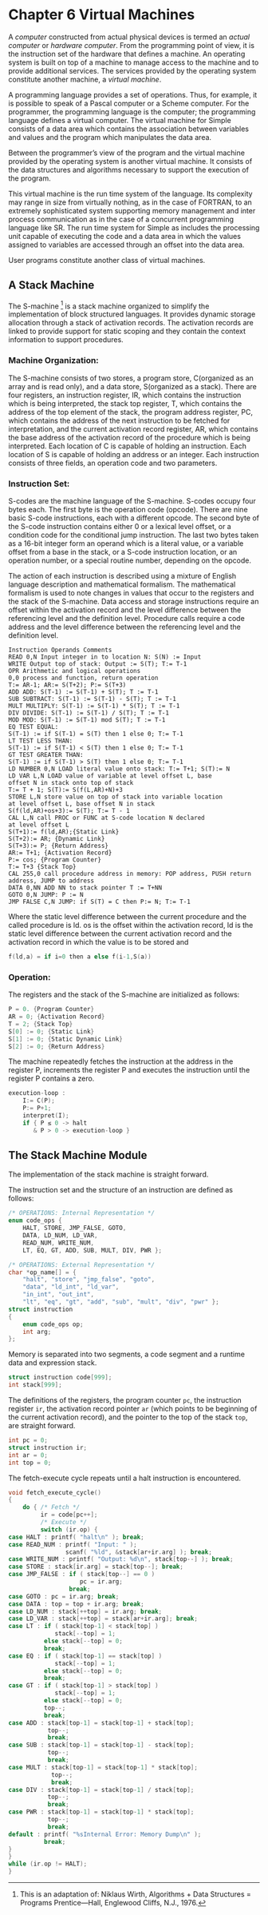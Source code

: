 # Chapter 6 Virtual Machines

A *computer* constructed from actual physical devices is termed an *actual computer* or *hardware computer*. From the programming point of view, it is the instruction set of the hardware that defines a machine. An operating system is built on top of a machine to manage access to the machine and to provide additional services. The services provided by the operating system constitute another machine, a *virtual machine*.

A programming language provides a set of operations. Thus, for example, it is possible to speak of a Pascal computer or a Scheme computer. For the programmer, the programming language is the computer; the programming language defines a virtual computer. The virtual machine for Simple consists of a data area which contains the association between variables and values and the program which manipulates the data area.

Between the programmer’s view of the program and the virtual machine provided by the operating system is another virtual machine. It consists of the data structures and algorithms necessary to support the execution of the program.

This virtual machine is the run time system of the language. Its complexity may range in size from virtually nothing, as in the case of FORTRAN, to an extremely sophisticated system supporting memory management and inter process communication as in the case of a concurrent programming language like SR. The run time system for Simple as includes the processing unit capable of executing the code and a data area in which the values assigned to variables are accessed through an offset into the data area.

User programs constitute another class of virtual machines.

## A Stack Machine

The S-machine [^1] is a stack machine organized to simplify the implementation of block structured languages. It provides dynamic storage allocation through a stack of activation records. The activation records are linked to provide support for static scoping and they contain the context information to support procedures.

[^ 1]: This is an adaptation of: Niklaus Wirth, Algorithms + Data Structures = Programs Prentice—Hall, Englewood Cliffs, N.J., 1976.

### Machine Organization: 

The S-machine consists of two stores, a program store, C(organized as an array and is read only), and a data store, S(organized as a stack). There are four registers, an instruction register, IR, which contains the instruction which is being interpreted, the stack top register, T, which contains the address of the top element of the stack, the program address register, PC, which contains the address of the next instruction to be fetched for interpretation, and the current activation record register, AR, which contains the base address of the activation record of the procedure which is being interpreted. Each location of C is capable of holding an instruction. Each location of S is capable of holding an address or an integer. Each instruction consists of three fields, an operation code and two parameters.

### Instruction Set: 

S-codes are the machine language of the S-machine. S-codes occupy four bytes each. The first byte is the operation code (opcode). There are nine basic S-code instructions, each with a different opcode. The second byte of the S-code instruction contains either 0 or a lexical level offset, or a condition code for the conditional jump instruction. The last two bytes taken as a 16-bit integer form an operand which is a literal value, or a variable offset from a base in the stack, or a S-code instruction location, or an operation number, or a special routine number, depending on the opcode.

The action of each instruction is described using a mixture of English language description and mathematical formalism. The mathematical formalism is used to note changes in values that occur to the registers and the stack of the S-machine. Data access and storage instructions require an offset within the activation record and the level difference between the referencing level and the definition level. Procedure calls require a code address and the level difference between the referencing level and the definition level.



```
Instruction Operands Comments
READ 0,N Input integer in to location N: S(N) := Input
WRITE Output top of stack: Output := S(T); T:= T-1
OPR Arithmetic and logical operations
0,0 process and function, return operation
T:= AR-1; AR:= S(T+2); P:= S(T+3)
ADD ADD: S(T-1) := S(T-1) + S(T); T := T-1
SUB SUBTRACT: S(T-1) := S(T-1) - S(T); T := T-1
MULT MULTIPLY: S(T-1) := S(T-1) * S(T); T := T-1
DIV DIVIDE: S(T-1) := S(T-1) / S(T); T := T-1
MOD MOD: S(T-1) := S(T-1) mod S(T); T := T-1
EQ TEST EQUAL:
S(T-1) := if S(T-1) = S(T) then 1 else 0; T:= T-1
LT TEST LESS THAN:
S(T-1) := if S(T-1) < S(T) then 1 else 0; T:= T-1
GT TEST GREATER THAN:
S(T-1) := if S(T-1) > S(T) then 1 else 0; T:= T-1
LD NUMBER 0,N LOAD literal value onto stack: T:= T+1; S(T):= N
LD VAR L,N LOAD value of variable at level offset L, base
offset N in stack onto top of stack
T:= T + 1; S(T):= S(f(L,AR)+N)+3
STORE L,N store value on top of stack into variable location
at level offset L, base offset N in stack
S(f(ld,AR)+os+3):= S(T); T:= T - 1
CAL L,N call PROC or FUNC at S-code location N declared
at level offset L
S(T+1):= f(ld,AR);{Static Link}
S(T+2):= AR; {Dynamic Link}
S(T+3):= P; {Return Address}
AR:= T+1; {Activation Record}
P:= cos; {Program Counter}
T:= T+3 {Stack Top}
CAL 255,0 call procedure address in memory: POP address, PUSH return
address, JUMP to address
DATA 0,NN ADD NN to stack pointer T := T+NN
GOTO 0,N JUMP: P := N
JMP FALSE C,N JUMP: if S(T) = C then P:= N; T:= T-1
```

Where the static level difference between the current procedure and the called procedure is ld. os is the offset within the activation record, ld is the static level difference between the current activation record and the activation record in which the value is to be stored and

```C
f(ld,a) = if i=0 then a else f(i-1,S(a))
```

### Operation: 

The registers and the stack of the S-machine are initialized as follows:

```C
P = 0. {Program Counter}
AR = 0; {Activation Record}
T = 2; {Stack Top}
S[0] := 0; {Static Link}
S[1] := 0; {Static Dynamic Link}
S[2] := 0; {Return Address}
```

The machine repeatedly fetches the instruction at the address in the register P, increments the register P and executes the instruction until the register P contains a zero.

```C
execution-loop : 
    I:= C(P);
    P:= P+1;
    interpret(I);
    if { P ≤ 0 -> halt
       & P > 0 -> execution-loop }
```

## The Stack Machine Module

The implementation of the stack machine is straight forward.

The instruction set and the structure of an instruction are defined as follows:

```C
/* OPERATIONS: Internal Representation */
enum code_ops { 
    HALT, STORE, JMP_FALSE, GOTO,
    DATA, LD_NUM, LD_VAR,
    READ_NUM, WRITE_NUM,
    LT, EQ, GT, ADD, SUB, MULT, DIV, PWR };

/* OPERATIONS: External Representation */
char *op_name[] = {
    "halt", "store", "jmp_false", "goto",
    "data", "ld_int", "ld_var",
    "in_int", "out_int",
    "lt", "eq", "gt", "add", "sub", "mult", "div", "pwr" };
struct instruction
{
    enum code_ops op;
    int arg;
};
```

Memory is separated into two segments, a code segment and a runtime data and expression stack.

```C
struct instruction code[999];
int stack[999];
```

The definitions of the registers, the program counter `pc`, the instruction register `ir`, the activation record pointer `ar` (which points to be beginning of the current activation record), and the pointer to the top of the stack `top`, are straight forward.

```C
int pc = 0;
struct instruction ir;
int ar = 0;
int top = 0;
```

The fetch-execute cycle repeats until a halt instruction is encountered.

```C
void fetch_execute_cycle()
{ 
    do { /* Fetch */
         ir = code[pc++];
         /* Execute */
         switch (ir.op) {
case HALT : printf( "halt\n" ); break;
case READ_NUM : printf( "Input: " );
                scanf( "%ld", &stack[ar+ir.arg] ); break;
case WRITE_NUM : printf( "Output: %d\n", stack[top--] ); break;
case STORE : stack[ir.arg] = stack[top--]; break;
case JMP_FALSE : if ( stack[top--] == 0 )
                    pc = ir.arg;
                 break;
case GOTO : pc = ir.arg; break;
case DATA : top = top + ir.arg; break;
case LD_NUM : stack[++top] = ir.arg; break;
case LD_VAR : stack[++top] = stack[ar+ir.arg]; break;
case LT : if ( stack[top-1] < stack[top] )
             stack[--top] = 1;
          else stack[--top] = 0;
          break;
case EQ : if ( stack[top-1] == stack[top] )
             stack[--top] = 1;
          else stack[--top] = 0;
          break;
case GT : if ( stack[top-1] > stack[top] )
             stack[--top] = 1;
          else stack[--top] = 0;
          top--;
          break;
case ADD : stack[top-1] = stack[top-1] + stack[top];
           top--;
           break;
case SUB : stack[top-1] = stack[top-1] - stack[top];
           top--;
           break;
case MULT : stack[top-1] = stack[top-1] * stack[top];
            top--;
            break;
case DIV : stack[top-1] = stack[top-1] / stack[top];
           top--;
           break;
case PWR : stack[top-1] = stack[top-1] * stack[top];
           top--;
           break;
default : printf( "%sInternal Error: Memory Dump\n" );
          break;
}
}
while (ir.op != HALT);
}
```